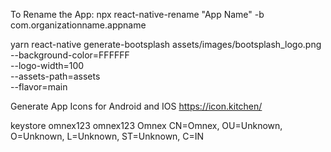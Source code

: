 To Rename the App:
npx react-native-rename "App Name" -b com.organizationname.appname

yarn react-native generate-bootsplash assets/images/bootsplash_logo.png \
 --background-color=FFFFFF \
 --logo-width=100 \
 --assets-path=assets \
 --flavor=main

Generate App Icons for Android and IOS
https://icon.kitchen/

keystore
omnex123
omnex123
Omnex
CN=Omnex, OU=Unknown, O=Unknown, L=Unknown, ST=Unknown, C=IN
